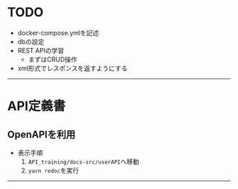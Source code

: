 # TODO

- docker-compose.ymlを記述
- dbの設定
- REST APIの学習
    - まずはCRUD操作
- xml形式でレスポンスを返すようにする

---

# API定義書

## OpenAPIを利用

- 表示手順
    1. `API_training/docs-src/userAPI`へ移動
    2. `yarn redoc`を実行

---
